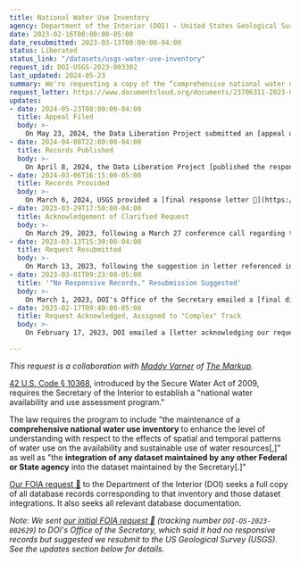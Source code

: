 ```yaml
---
title: National Water Use Inventory
agency: Department of the Interior (DOI) ▹ United States Geological Survey (USGS)
date: 2023-02-16T00:00:00-05:00
date_resubmitted: 2023-03-13T00:00:00-04:00
status: Liberated
status_link: "/datasets/usgs-water-use-inventory"
request_id: DOI-USGS-2023-003302
last_updated: 2024-05-23
summary: We're requesting a copy of the “comprehensive national water use inventory” mandated by Secure Water Act of 2009.
request_letter: https://www.documentcloud.org/documents/23706311-2023-03-13-usgs-water-use-inventory-foia-request-singer-vinevarner
updates:
- date: 2024-05-23T08:00:00-04:00
  title: Appeal Filed
  body: >-
    On May 23, 2024, the Data Liberation Project submitted an [appeal of USGS’s withholding of site identifiers (names, IDs, locations) 📄](https://www.documentcloud.org/documents/24680069-2024-05-23-appeal-of-doi-usgs-2023-003302-singer-vine), arguing that the cited exemptions do not apply. The appeal has been assigned tracking number 2024-120. 
- date: 2024-04-08T22:00:00-04:00
  title: Records Published
  body: >-
    On April 8, 2024, the Data Liberation Project [published the responsive records](/datasets/usgs-water-use-inventory), [documentation](https://docs.google.com/document/d/1fzj-0DEpM2o5s37R7ixI2khjAbYDbT655EvnKWyvVkg/edit) describing what it has learned about the data, as well as a [GitHub repository](https://github.com/data-liberation-project/usgs-water-use-inventory-processing) combining and assessing the records.
- date: 2024-03-06T16:15:00-05:00
  title: Records Provided
  body: >-
    On March 6, 2024, USGS provided a [final response letter 📄](https://www.documentcloud.org/documents/24536715-2024-03-06-23-3302-final-response), accompanied by responsive records, which the Data Liberation Project began reviewing.
- date: 2023-03-29T17:50:00-04:00
  title: Acknowledgement of Clarified Request
  body: >-
    On March 29, 2023, following a March 27 conference call regarding this request, USGS emailed a ["Acknowledgement of Clarified Request" letter](https://www.documentcloud.org/documents/23736776-2023-03-29-23-3302-acknowledgement-of-clarification). The letter reflects the clarifications we made on the call — chiefly that we're seeking "[a]ll high-resolution water use data which contributed to the aggregated water use inventory," rather than the aggregated statistics already available online. The letter also notes that USGS has not yet made a determination on our request for a fee waiver," that "your request falls into the Extraordinary processing track, and that "[t]here are 40 requests pending ahead of yours in our overall processing queue."
- date: 2023-03-13T15:30:00-04:00
  title: Request Resubmitted
  body: >-
    On March 13, 2023, following the suggestion in letter referenced in the prior update, we [resubmitted the FOIA request 📄](https://www.documentcloud.org/documents/23706311-2023-03-13-usgs-water-use-inventory-foia-request-singer-vinevarner), with minor changes, this time sending it to the US Geological Survey (USGS). 
- date: 2023-03-01T09:23:00-05:00
  title: '"No Responsive Records," Resubmission Suggested'
  body: >-
    On March 1, 2023, DOI's Office of the Secretary emailed a [final disposition letter 📄](https://www.documentcloud.org/documents/23706213-2023-03-01-23-002629-final-disposition-letter) indicating that, "After a thorough search of our files, it has been determined that the Office of the Secretary has no records responsive to your request." The letter, however, also suggested that, "To the extent responsive records exist, the records you have requested may be maintained by the United States Geological Survey (USGS). As such, you may wish to submit your request(s) to that agency’s FOIA office[.]"
- date: 2023-02-17T09:40:00-05:00
  title: Request Acknowledged, Assigned to "Complex" Track
  body: >-
    On February 17, 2023, DOI emailed a [letter acknowledging our request 📄](https://www.documentcloud.org/documents/23685229-2023-02-17-23-002629_ack) and noting the request has been assigned to the "Complex processing track."

---
```

 
*This request is a collaboration with [Maddy Varner](https://maddy.zone/) of [The Markup](https://themarkup.org/).*

[42 U.S. Code § 10368](https://www.law.cornell.edu/uscode/text/42/10368), introduced by the Secure Water Act of 2009, requires the Secretary of the Interior to establish a "national water availability and use assessment program."

The law requires the program to include "the maintenance of a __comprehensive national water use inventory__ to enhance the level of understanding with respect to the effects of spatial and temporal patterns of water use on the availability and sustainable use of water resources[,]" as well as "the __integration of any dataset maintained by any other Federal or State agency__ into the dataset maintained by the Secretary[.]"

[Our FOIA request 📄](https://www.documentcloud.org/documents/23706311-2023-03-13-usgs-water-use-inventory-foia-request-singer-vinevarner) to the Department of the Interior (DOI) seeks a full copy of all database records corresponding to that inventory and those dataset integrations. It also seeks all relevant database documentation.

*Note: We sent [our initial FOIA request 📄](https://www.documentcloud.org/documents/23684733-2023-02-16-doi-water-use-inventory-foia-request-singer-vinevarner) (tracking number `DOI-OS-2023-002629`) to DOI's Office of the Secretary, which said it had no responsive records but suggested we resubmit to the US Geological Survey (USGS). See the updates section below for details.*
